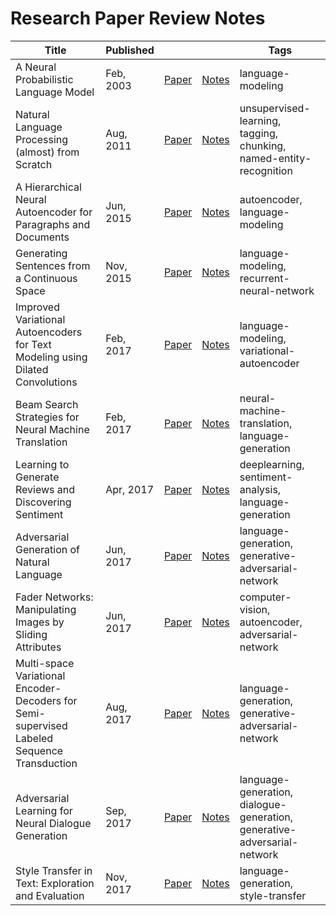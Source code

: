 # Research Paper Review Notes

| Title | Published | | | Tags |
|---|---|---|---|---|
| A Neural Probabilistic Language Model | Feb, 2003 | [Paper](https://papers.nips.cc/paper/1839-a-neural-probabilistic-language-model.pdf)| [Notes](https://github.com/v1n337/research-review-notes/blob/master/reviews/a-neural-probabilistic-language-model.ipynb) | language-modeling |
| Natural Language Processing (almost) from Scratch | Aug, 2011 | [Paper](https://arxiv.org/abs/1103.0398)| [Notes](https://github.com/v1n337/research-review-notes/blob/master/reviews/natural-language-processing-almost-from-scratch.ipynb) | unsupervised-learning, tagging, chunking, named-entity-recognition |
| A Hierarchical Neural Autoencoder for Paragraphs and Documents | Jun, 2015 | [Paper](https://arxiv.org/abs/1506.01057)| [Notes](https://github.com/v1n337/research-review-notes/blob/master/reviews/a-hierarchical-neural-autoencoder-for-paragraphs-and-documents.ipynb) | autoencoder, language-modeling |
| Generating Sentences from a Continuous Space | Nov, 2015 | [Paper](https://arxiv.org/abs/1511.06349)| [Notes](https://github.com/v1n337/research-review-notes/blob/master/reviews/generating-sentences-from-a-continuous-space.ipynb) | language-modeling, recurrent-neural-network |
| Improved Variational Autoencoders for Text Modeling using Dilated Convolutions | Feb, 2017 | [Paper](https://arxiv.org/abs/1702.08139)| [Notes](https://github.com/v1n337/research-review-notes/blob/master/reviews/improved-variational-autoencoders-for-text-modeling-using-dilated-convolutions.ipynb) | language-modeling, variational-autoencoder |
| Beam Search Strategies for Neural Machine Translation | Feb, 2017 | [Paper](https://arxiv.org/abs/1702.01806)| [Notes](https://github.com/v1n337/research-review-notes/blob/master/reviews/beam-search-strategies-for-neural-machine-translation.ipynb) | neural-machine-translation, language-generation |
| Learning to Generate Reviews and Discovering Sentiment | Apr, 2017 | [Paper](https://arxiv.org/abs/1704.01444)| [Notes](https://github.com/v1n337/research-review-notes/blob/master/reviews/learning-to-generate-reviews-and-discovering-sentiment.ipynb) | deeplearning, sentiment-analysis, language-generation |
| Adversarial Generation of Natural Language | Jun, 2017 | [Paper](https://arxiv.org/abs/1705.10929)| [Notes](https://github.com/v1n337/research-review-notes/blob/master/reviews/adversarial-generation-of-natural-language.ipynb) | language-generation, generative-adversarial-network |
| Fader Networks: Manipulating Images by Sliding Attributes | Jun, 2017 | [Paper](https://arxiv.org/abs/1706.00409)| [Notes](https://github.com/v1n337/research-review-notes/blob/master/reviews/fader-networks-manipulating-images-by-sliding-attributes.ipynb) | computer-vision, autoencoder, adversarial-network |
| Multi-space Variational Encoder-Decoders for Semi-supervised Labeled Sequence Transduction | Aug, 2017 | [Paper](https://arxiv.org/abs/1704.01691)| [Notes](https://github.com/v1n337/research-review-notes/blob/master/reviews/multispace-variational-encoderdecoders-for-semisupervised-labeled-sequence-transduction.ipynb) | language-generation, generative-adversarial-network |
| Adversarial Learning for Neural Dialogue Generation | Sep, 2017 | [Paper](https://arxiv.org/abs/1701.06547)| [Notes](https://github.com/v1n337/research-review-notes/blob/master/reviews/adversarial-learning-for-neural-dialogue-generation.ipynb) | language-generation, dialogue-generation, generative-adversarial-network |
| Style Transfer in Text: Exploration and Evaluation | Nov, 2017 | [Paper](https://arxiv.org/abs/1711.06861)| [Notes](https://github.com/v1n337/research-review-notes/blob/master/reviews/style-transfer-in-text-exploration-and-evaluation.ipynb) | language-generation, style-transfer |

<!-- | paper_title | date | [Paper](paper_link)| [Notes](https://github.com/v1n337/research-review-notes/blob/master/reviews/.ipynb) | tags | -->
